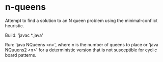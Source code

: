 # n-queens

Attempt to find a solution to an N queen problem using the minimal-conflict heuristic.

Build: 'javac *.java'

Run: 'java NQueens \<n\>', where n is the number of queens to place or 'java NQuuens2 \<n\>' for a deterministic version that is not susceptible for cyclic board patterns.
